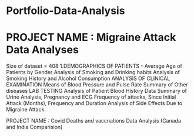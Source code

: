 # Portfolio-Data-Analysis
PROJECT NAME : Migraine Attack Data Analyses
============================================
Size of dataset = 408 
1.DEMOGRAPHICS OF PATIENTS - Average Age of Patients by Gender Analysis of Smoking and Drinking habits Analysis of Smoking History and Alcohol Consumption
ANALYSIS OF CLINICAL EXAMINATION Means of Blood Pressure and Pulse Rate Summary of Other diseases
LAB TESTING Analysis of Patient Blood History Data Summary of Urine Analysis, Pregnancy and ECG
Frequency of attacks, Since Initial Attack (Months), Frequency and Duration Analysis of Side Effects Due to Migraine Attack.

PROJECT NAME : Covid Deaths and vaccnations Data Analysis (Canada and India Comparision)
